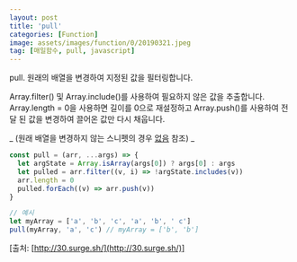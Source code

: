 ```yaml
---
layout: post
title: 'pull'
categories: [Function]
image: assets/images/function/0/20190321.jpeg
tag: [매일함수, pull, javascript]
---
```


pull. 원래의 배열을 변경하여 지정된 값을 필터링합니다.

Array.filter() 및 Array.include()를 사용하여 필요하지 않은 값을 추출합니다.
Array.length = 0을 사용하면 길이를 0으로 재설정하고 Array.push()를 사용하여 전달 된 값을 변경하여 끌어온 값만 다시 채웁니다.

_ (원래 배열을 변경하지 않는 스니펫의 경우 [없음](#없이) 참조) _

```javascript
const pull = (arr, ...args) => {
  let argState = Array.isArray(args[0]) ? args[0] : args
  let pulled = arr.filter((v, i) => !argState.includes(v))
  arr.length = 0
  pulled.forEach((v) => arr.push(v))
}

// 예시
let myArray = ['a', 'b', 'c', 'a', 'b', ' c']
pull(myArray, 'a', 'c') // myArray = ['b', 'b']
```

[출처: [http://30.surge.sh/](http://30.surge.sh/)]
